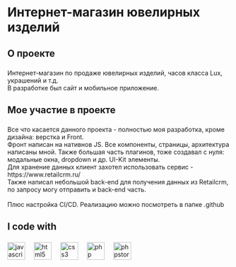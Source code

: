 <h1 align="left">Интернет-магазин ювелирных изделий</h1>

###

<h2 align="left">О проекте</h2>

###

<p align="left">Интернет-магазин по продаже ювелирных изделий, часов класса Lux, украшений и т.д.<br>В разработке был сайт и мобильное приложение.</p>

###

<h2 align="left">Мое участие в проекте</h2>

###

<p align="left">Все что касается данного проекта - полностью моя разработка, кроме дизайна: верстка и Front.<br>Фронт написан на нативнов JS. Все компоненты, страницы, архитектура написаны мной. Также большая часть плагинов, тоже создавал с нуля: модальные окна, dropdown и др. UI-Kit элементы.<br>Для хранение данных клиент захотел использовать сервис - https://www.retailcrm.ru/<br>Также написал небольшой back-end для получения данных из Retailcrm, по запросу могу отправить и back-end часть.<br><br>Плюс настройка CI/CD. Реализацию можно посмотреть в папке .github</p>

###

<h2 align="left">I code with</h2>

###

<div align="left">
  <img src="https://cdn.jsdelivr.net/gh/devicons/devicon/icons/javascript/javascript-original.svg" height="40" alt="javascript logo"  />
  <img width="12" />
  <img src="https://cdn.jsdelivr.net/gh/devicons/devicon/icons/html5/html5-original.svg" height="40" alt="html5 logo"  />
  <img width="12" />
  <img src="https://cdn.jsdelivr.net/gh/devicons/devicon/icons/css3/css3-original.svg" height="40" alt="css3 logo"  />
  <img width="12" />
  <img src="https://cdn.jsdelivr.net/gh/devicons/devicon/icons/php/php-original.svg" height="40" alt="php logo"  />
  <img width="12" />
  <img src="https://cdn.jsdelivr.net/gh/devicons/devicon/icons/phpstorm/phpstorm-original.svg" height="40" alt="phpstorm logo"  />
</div>

###
